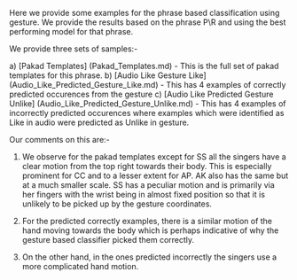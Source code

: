 Here we provide some examples for the phrase based classification using gesture. We provide the results based on the phrase P\R and using the best performing model for that phrase. 

We provide three sets of samples:-

a) [Pakad Templates] (Pakad_Templates.md) - This is the full set of pakad templates for this phrase.
b) [Audio Like Gesture Like] (Audio_Like_Predicted_Gesture_Like.md) - This has 4 examples of correctly predicted occurences from the gesture
c) [Audio Like Predicted Gesture Unlike] (Audio_Like_Predicted_Gesture_Unlike.md) - This has  4 examples of incorrectly predicted occurences where examples which were identified as Like in audio were predicted as Unlike in gesture.

Our comments on this are:-

1. We observe for the pakad templates except for SS all the singers have a clear motion from the top right towards their body. This is especially prominent for CC and to a lesser extent for AP. AK also has the same but at a much smaller scale. SS has a peculiar motion and is primarily via her fingers with the wrist being in almost fixed position so that it is unlikely to be picked up by the gesture coordinates. 

2.  For the predicted correctly examples, there is a similar motion of the hand moving towards the body which is perhaps indicative of why the gesture based classifier picked them correctly.

3.  On the other hand, in the ones predicted incorrectly the singers use a more complicated hand motion.